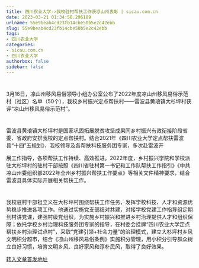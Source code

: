 ```yaml
---
title: 四川农业大学->我校驻村帮扶工作获凉山州表彰 | sicau.com.cn
date: 2023-03-21 01:34:58.296189
urlname: 55e9beab4cd23fb14cbe50b5e2c42ebb
slug: 55e9beab4cd23fb14cbe50b5e2c42ebb
tags: 
- 四川农业大学
categories:
- sicau.com.cn
- 四川农业大学
authorbox: false
sidebar: false
---
```

#

3月16日，凉山州移风易俗领导小组办公室公布了2022年度凉山州移风易俗示范村（社区）名单（50个），我校乡村振兴定点帮扶村——雷波县黄琅镇大杉坪村获评“凉山州移风易俗示范村”。

#

雷波县黄琅镇大杉坪村是国家巩固拓展脱贫攻坚成果同乡村振兴有效衔接阶段省委、省政府安排我校的定点帮扶村。结合2021年《四川农业大学定点帮扶雷波县“十四”五规划》，我校领导及各帮扶科技服务团专家，多次赴雷波开
<!--more-->
展工作指导，各项帮扶工作持续、高效推进。2022年度，乡村振兴学院和学校派驻大杉坪村的驻村干部按照《四川省驻村第一书记和工作队帮扶工作指引》《中共凉山州委组织部2022年全州乡村振兴帮扶工作要点》等相关文件精神要求，结合雷波县具体实际开展相关帮扶工作。

#

我校驻村干部祖立义在大杉坪村围绕帮扶工作任务，发挥学校科技、人才和资源优势稳步推进各项工作。他通过实施党支部结对共建，对接学校党建工作指导组定期到村讲党课，建强村级党组织，为实施乡村振兴和推进乡村治理提供人才和组织保障；依托学校乡村治理科技服务团专家的指导，在村委会挂牌“四川农业大学定点帮扶乡村治理试点村”，采取“党建引领+社会力量”的治理模式，建立大杉坪村乡风文明积分超市，结合《凉山州移风易俗条例》实施积分管理，用小积分引导群众树立良好习惯，培育文明乡风、良好家风和淳朴民风，取得了良好效果。



[转入文章首发地址](https://news.sicau.edu.cn/info/1078/71455.htm)